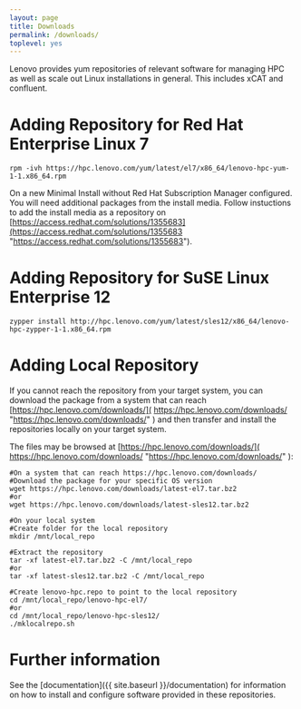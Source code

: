 ```yaml
---
layout: page
title: Downloads
permalink: /downloads/
toplevel: yes
---
```


Lenovo provides yum repositories of relevant software for managing HPC as well
as scale out Linux installations in general.  This includes xCAT and confluent.

Adding Repository for Red Hat Enterprise Linux 7
============================
    rpm -ivh https://hpc.lenovo.com/yum/latest/el7/x86_64/lenovo-hpc-yum-1-1.x86_64.rpm
    
On a new Minimal Install without Red Hat Subscription Manager configured. You will need additional packages from the install media. 
Follow instuctions to add the install media as a repository on [https://access.redhat.com/solutions/1355683](https://access.redhat.com/solutions/1355683 "https://access.redhat.com/solutions/1355683"). 

Adding Repository for SuSE Linux Enterprise 12
============================
    zypper install http://hpc.lenovo.com/yum/latest/sles12/x86_64/lenovo-hpc-zypper-1-1.x86_64.rpm
    
Adding Local Repository
============================    
If you cannot reach the repository from your target system, you can download the package from a system that can reach [https://hpc.lenovo.com/downloads/]( https://hpc.lenovo.com/downloads/ "https://hpc.lenovo.com/downloads/" ) and then transfer and install the repositories locally on your target system. 

The files may be browsed at [https://hpc.lenovo.com/downloads/]( https://hpc.lenovo.com/downloads/ "https://hpc.lenovo.com/downloads/" ):

    #On a system that can reach https://hpc.lenovo.com/downloads/
    #Download the package for your specific OS version
    wget https://hpc.lenovo.com/downloads/latest-el7.tar.bz2
    #or
    wget https://hpc.lenovo.com/downloads/latest-sles12.tar.bz2
    
    #On your local system 
    #Create folder for the local repository
    mkdir /mnt/local_repo
    
    #Extract the repository 
    tar -xf latest-el7.tar.bz2 -C /mnt/local_repo
    #or
    tar -xf latest-sles12.tar.bz2 -C /mnt/local_repo
    
    #Create lenovo-hpc.repo to point to the local repository
    cd /mnt/local_repo/lenovo-hpc-el7/
    #or
    cd /mnt/local_repo/lenovo-hpc-sles12/
    ./mklocalrepo.sh
    
Further information
=======================
See the [documentation]({{ site.baseurl }}/documentation) for information on how to install and configure software provided in these repositories.

    
